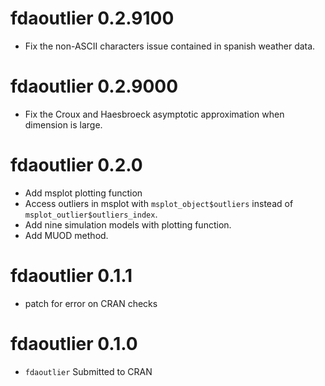 # fdaoutlier 0.2.9100
* Fix the non-ASCII characters issue contained in spanish weather data.

# fdaoutlier 0.2.9000
* Fix the Croux and Haesbroeck asymptotic approximation when dimension is large.

# fdaoutlier 0.2.0
* Add msplot plotting function
* Access outliers in msplot with `msplot_object$outliers` instead of `msplot_outlier$outliers_index`.
* Add nine simulation models with plotting function.
* Add MUOD method.

# fdaoutlier 0.1.1
* patch for error on CRAN checks

# fdaoutlier 0.1.0
* `fdaoutlier` Submitted to CRAN

